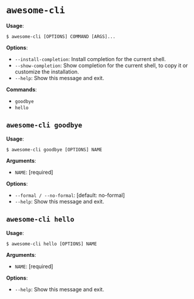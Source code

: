 # `awesome-cli`

**Usage**:

```console
$ awesome-cli [OPTIONS] COMMAND [ARGS]...
```

**Options**:

* `--install-completion`: Install completion for the current shell.
* `--show-completion`: Show completion for the current shell, to copy it or customize the installation.
* `--help`: Show this message and exit.

**Commands**:

* `goodbye`
* `hello`

## `awesome-cli goodbye`

**Usage**:

```console
$ awesome-cli goodbye [OPTIONS] NAME
```

**Arguments**:

* `NAME`: [required]

**Options**:

* `--formal / --no-formal`: [default: no-formal]
* `--help`: Show this message and exit.

## `awesome-cli hello`

**Usage**:

```console
$ awesome-cli hello [OPTIONS] NAME
```

**Arguments**:

* `NAME`: [required]

**Options**:

* `--help`: Show this message and exit.
